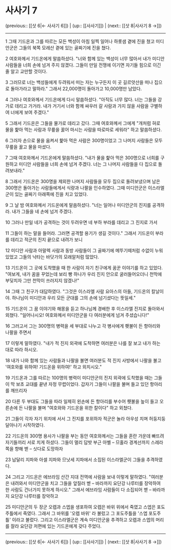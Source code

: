 # 사사기 7

(previous:: [[삿 6|← 사사기 6]]) | (up:: [[사사기]]) | (next:: [[삿 8|사사기 8 →]])

***




1 
그때 기드온과 그를 따르는 모든 백성이 아침 일찍 일어나 하롯샘 곁에 진을 쳤고 미디안군은 그들의 북쪽 모레산 곁에 있는 골짜기에 진을 쳤다. 



2 
여호와께서 기드온에게 말씀하셨다. "너와 함께 있는 백성이 너무 많아서 내가 미디안 사람들을 너희 손에 넘겨 주지 않겠다. 그들이 만일 전쟁에 이기면 자기들 힘으로 이긴 줄 알고 교만할 것이다. 



3 
그러므로 너는 백성들에게 두려워서 떠는 자는 누구든지 이 곳 길르앗산을 떠나 집으로 돌아가라고 말하라." 그래서 22,000명이 돌아가고 10,000명만 남았다. 



4 
그러나 여호와께서 기드온에게 다시 말씀하셨다. "아직도 너무 많다. 너는 그들을 강가로 데리고 가거라. 내가 거기서 너와 함께 싸우러 갈 사람과 가지 않을 사람을 구별하여 너에게 보여 주겠다." 



5 
그래서 기드온은 그들을 물가로 데리고 갔다. 그때 여호와께서 그에게 "개처럼 혀로 물을 핥아 먹는 사람과 무릎을 꿇어 마시는 사람을 따로따로 세워라" 하고 말씀하셨다. 



6 
그러자 손으로 물을 움켜서 핥아 먹은 사람은 300명이었고 그 나머지 사람들은 모두 무릎을 꿇고 물을 마셨다. 



7 
그때 여호와께서 기드온에게 말씀하셨다. "내가 물을 핥아 먹은 300명으로 너희를 구원하고 미디안 사람들을 너희 손에 넘겨 주겠다. 너는 그 나머지 사람들을 다 집으로 돌려보내라." 



8 
그래서 기드온은 300명을 제외한 나머지 사람들을 모두 집으로 돌려보냈으며 남은 300명은 돌아가는 사람들에게서 식량과 나팔을 인수하였다. 그때 미디안군은 이스라엘군이 있는 골짜기 아래쪽에 진을 치고 있었다. 



9 
그 날 밤 여호와께서 기드온에게 말씀하셨다. "너는 일어나 미디안군의 진지를 공격하라. 내가 그들을 네 손에 넘겨 주겠다. 



10 
그러나 만일 네가 공격하는 것이 두려우면 네 부하 부라를 데리고 그 진지로 가서 



11 
그들이 하는 말을 들어라. 그러면 공격할 용기가 생길 것이다." 그래서 기드온이 부라를 데리고 적군의 진지 끝으로 내려가 보니 



12 
미디안 사람과 아말렉 사람과 동방 사람들이 그 골짜기에 메뚜기떼처럼 수없이 누워 있었고 그들의 낙타는 바닷가의 모래알처럼 많았다. 



13 
기드온이 그 곳에 도착했을 때 한 사람이 자기 친구에게 꿈꾼 이야기를 하고 있었다. "여보게, 내가 꿈을 꾸었는데 보리 빵 하나가 우리 진지 안으로 굴러들어오더니 천막에 부딪치자 그만 천막이 쓰러지지 않겠나!" 



14 
그때 그 친구가 대답하였다. "그것은 이스라엘 사람 요아스의 아들, 기드온의 칼날이야. 하나님이 미디안과 우리 모든 군대를 그의 손에 넘기셨다는 뜻일세." 



15 
기드온이 그 꿈 이야기와 해몽을 듣고 하나님께 경배한 후 이스라엘 진지로 돌아와서 외쳤다. "일어나시오! 여호와께서 미디안군을 다 여러분에게 넘겨 주셨습니다!" 



16 
그러고서 그는 300명의 병력을 세 부대로 나누고 각 병사에게 횃불이 든 항아리와 나팔을 주면서 



17 
이렇게 말하였다. "내가 적 진지 외곽에 도착하면 여러분은 나를 잘 보고 내가 하는 대로 따라 하시오. 



18 
내가 나와 함께 있는 사람들과 나팔을 불면 여러분도 적 진지 사방에서 나팔을 불고 '여호와를 위하여! 기드온을 위하여!' 하고 외치시오." 



19 
기드온과 그를 따르는 100명의 병력이 미디안군의 진지 외곽에 도착했을 때는 그들이 막 보초 교대를 끝낸 자정 무렵이었다. 갑자기 그들이 나팔을 불며 들고 있던 항아리를 깨뜨리자 



20 
다른 두 부대도 그들을 따라 일제히 왼손에 든 항아리를 부수어 횃불을 높이 들고 오른손에 든 나팔을 불며 "여호와와 기드온을 위한 칼이다" 하고 외쳤다. 



21 
그들이 각자 자기 위치에 서서 그 진지를 포위하자 적군은 놀라 아우성 치며 허둥지둥 달아나기 시작하였다. 



22 
기드온의 300명 용사가 나팔을 부는 동안 여호와께서는 그들을 혼란 가운데 빠뜨려 자기들끼리 서로 치게 하셨다. 그들이 멀리 답밧 부근 아벨 – 므홀라 경계선까지 스레라 쪽을 향해 벧 – 싯다로 도망하자 



23 
납달리 지파와 아셀 지파와 므낫세 지파에서 소집된 이스라엘군이 그들을 추격하였다. 



24 
그리고 기드온은 에브라임 산간 지대 전역에 사람을 보내 이렇게 말하였다. "여러분은 내려와서 미디안군을 치고 그들을 앞질러 벧 – 바라까지 요단강 나루터를 장악하여 한 사람도 건너가지 못하게 하시오." 그래서 에브라임 사람들이 다 소집되어 벧 – 바라까지 요단강 나루터를 장악하고 



25 
미디안군의 두 장군 오렙과 스엡을 생포하여 오렙은 바위 위에서 죽였고 스엡은 포도주틀에서 죽였다. 그래서 그 바위를 '오렙 바위' 라 불렀고 그 포도주틀을 '스엡 포도주틀' 이라고 불렀다. 그리고 이스라엘군은 계속 미디안군을 추격하고 오렙과 스엡의 머리를 잘라 요단강 저편에 있는 기드온에게 갖다 주었다.

***

(previous:: [[삿 6|← 사사기 6]]) | (up:: [[사사기]]) | (next:: [[삿 8|사사기 8 →]])
